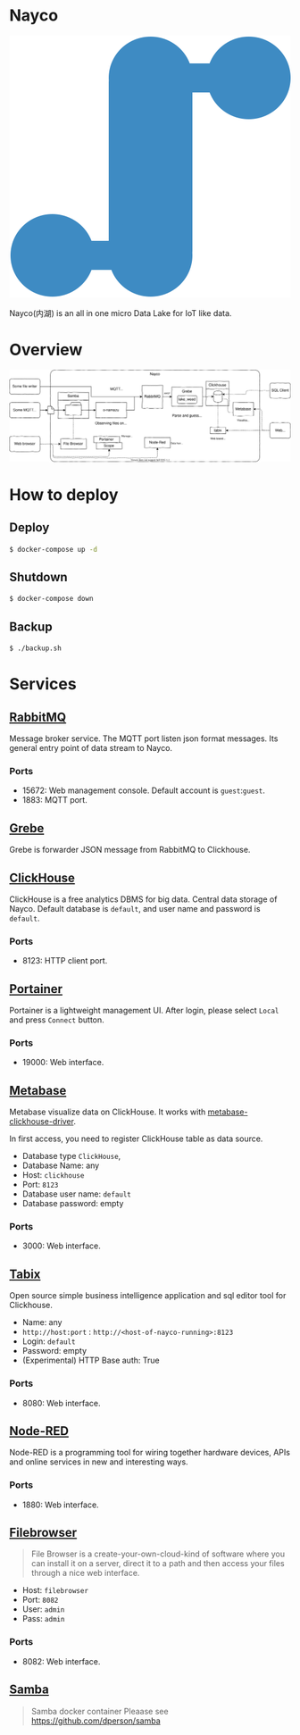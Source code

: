# Nayco

[![nayco](./doc/img/nayco.svg)](https://github.com/tac0x2a/nayco)

Nayco(内湖) is an all in one micro Data Lake for IoT like data.

# Overview
![overview](./doc/img/overview.drawio.svg)

# How to deploy
## Deploy
```sh
$ docker-compose up -d
```

## Shutdown
```sh
$ docker-compose down
```

## Backup
```sh
$ ./backup.sh
```


# Services
## [RabbitMQ](https://www.rabbitmq.com/)
Message broker service. The MQTT port listen json format messages. Its general entry point of data stream to Nayco.

### Ports
+ 15672: Web management console. Default account is `guest`:`guest`.
+ 1883: MQTT port.

## [Grebe](https://github.com/tac0x2a/grebe)
Grebe is forwarder JSON message from RabbitMQ to Clickhouse.

## [ClickHouse](https://clickhouse.tech/)
ClickHouse is a free analytics DBMS for big data. Central data storage of Nayco.
Default database is `default`, and user name and password is `default`.

### Ports
+ 8123: HTTP client port.

## [Portainer](https://www.portainer.io/)
Portainer is a lightweight management UI. After login, please select `Local` and press `Connect` button.

### Ports
+ 19000: Web interface.

## [Metabase](https://www.metabase.com/)
Metabase visualize data on ClickHouse. It works with [metabase-clickhouse-driver](https://github.com/enqueue/metabase-clickhouse-driver).

In first access, you need to register ClickHouse table as data source.
+ Database type `ClickHouse`,
+ Database Name: any
+ Host: `clickhouse`
+ Port: `8123`
+ Database user name: `default`
+ Database password: empty

### Ports
+ 3000: Web interface.

## [Tabix](https://tabix.io/)
Open source simple business intelligence application and sql editor tool for Clickhouse.

+ Name: any
+ `http://host:port` : `http://<host-of-nayco-running>:8123`
+ Login: `default`
+ Password: empty
+ (Experimental) HTTP Base auth: True

### Ports
+ 8080: Web interface.


## [Node-RED](https://nodered.org/)
Node-RED is a programming tool for wiring together hardware devices, APIs and online services in new and interesting ways.

### Ports
+ 1880: Web interface.


## [Filebrowser](https://filebrowser.org/)
> File Browser is a create-your-own-cloud-kind of software where you can install it on a server, direct it to a path and then access your files through a nice web interface.

+ Host: `filebrowser`
+ Port: `8082`
+ User: `admin`
+ Pass: `admin`

### Ports
+ 8082: Web interface.

## [Samba](https://github.com/dperson/samba)
> Samba docker container
Pleaase see https://github.com/dperson/samba
